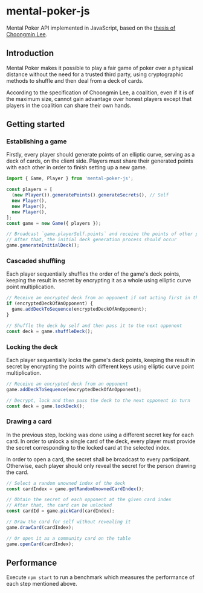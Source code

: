 # mental-poker-js

Mental Poker API implemented in JavaScript, based on the
[thesis of Choongmin Lee](http://www.clee.kr/thesis.pdf).

## Introduction

Mental Poker makes it possible to play a fair game of poker over a physical
distance without the need for a trusted third party, using cryptographic
methods to shuffle and then deal from a deck of cards.

According to the specification of Choongmin Lee, a coalition, even if it is of
the maximum size, cannot gain advantage over honest players except that players
in the coalition can share their own hands.

## Getting started

### Establishing a game

Firstly, every player should generate points of an elliptic curve, serving as a
deck of cards, on the client side. Players must share their generated points
with each other in order to finish setting up a new game.

```js
import { Game, Player } from 'mental-poker-js';

const players = [
  (new Player()).generatePoints().generateSecrets(), // Self
  new Player(),
  new Player(),
  new Player(),
];
const game = new Game({ players });

// Broadcast `game.playerSelf.points` and receive the points of other players
// After that, the initial deck generation process should occur
game.generateInitialDeck();
```

### Cascaded shuffling

Each player sequentially shuffles the order of the game's deck points, keeping
the result in secret by encrypting it as a whole using elliptic curve point
multiplication.

```js
// Receive an encrypted deck from an opponent if not acting first in the turn
if (encryptedDeckOfAnOpponent) {
  game.addDeckToSequence(encryptedDeckOfAnOpponent);
}

// Shuffle the deck by self and then pass it to the next opponent
const deck = game.shuffleDeck();
```

### Locking the deck

Each player sequentially locks the game's deck points, keeping the result in
secret by encrypting the points with different keys using elliptic curve point
multiplication.

```js
// Receive an encrypted deck from an opponent
game.addDeckToSequence(encryptedDeckOfAnOpponent);

// Decrypt, lock and then pass the deck to the next opponent in turn
const deck = game.lockDeck();
```

### Drawing a card

In the previous step, locking was done using a different secret key for each
card. In order to unlock a single card of the deck, every player must provide
the secret corresponding to the locked card at the selected index.

In order to open a card, the secret shall be broadcast to every participant.
Otherwise, each player should only reveal the secret for the person drawing the
card.

```js
// Select a random unowned index of the deck
const cardIndex = game.getRandomUnownedCardIndex();

// Obtain the secret of each opponent at the given card index
// After that, the card can be unlocked
const cardId = game.pickCard(cardIndex);

// Draw the card for self without revealing it
game.drawCard(cardIndex);

// Or open it as a community card on the table
game.openCard(cardIndex);
```

## Performance

Execute `npm start` to run a benchmark which measures the performance of each
step mentioned above.
